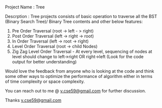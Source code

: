 Project Name : Tree

Descrption : Tree projects consists of basic operation to traverse all the BST (Binary Search Tree)/ Binary Tree contents and other below features:

1) Pre Order Traversal (root -> left - > right)
2) Post Order Traversal (left -> right -> root)
3) In Order Traversal (left -> root -> right)
4) Level Order Traversal (root -> child Nodes)
5) Zig Zag Level Order Traversal - At every level, sequencing of nodes at level should change to left->right OR right->left (Look for the code output for better understanding)

Would love the feedback from anyone who is looking at the code and think some other ways to optimize the performance of algorithm either in terms of time complexity or space complexity.

You can reach out to me @ v.cse59@gmail.com for further discussion.

Thanks v.cse59@gmail.com
